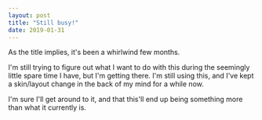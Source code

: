 ```yaml
---
layout: post
title: "Still busy!"
date: 2019-01-31
---
```


As the title implies, it's been a whirlwind few months. 

I'm still trying to figure out what I want to do with this during the seemingly little spare time I have, but I'm getting there. I'm still using this, and I've kept a skin/layout change in the back of my mind for a while now. 

I'm sure I'll get around to it, and that this'll end up being something more than what it currently is. 
